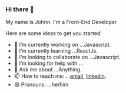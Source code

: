 ### Hi there 👋
My name is Johnn. I'm a Front-End Developer



Here are some ideas to get you started:

- 🔭 I’m currently working on ...Javascript.
- 🌱 I’m currently learning ...ReactJs.
- 👯 I’m looking to collaborate on ...Javascript.
- 🤔 I’m looking for help with ...
- 💬 Ask me about ...Anything.
- 📫 How to reach me: ...[email](Xhonikomini96@gmail.com), [linkedin](https://www.linkedin.com/in/xhonikomini/).
- 😄 Pronouns: ...he/him


